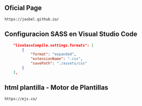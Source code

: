 ## Oficial Page

    https://jasbel.github.io/

## Configuracion SASS en Visual Studio Code

```JSON
    "liveSassCompile.settings.formats": [
        {
            "format": "expanded",
            "extensionName": ".css",
            "savePath": "./assets/css"
        }
    ],
```
## html plantilla - Motor de Plantillas
    https://ejs.co/

<!-- https://www.carlosramirezflores.com/ -->